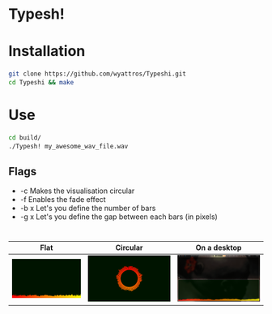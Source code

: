 # Typesh!

# Installation
```sh
git clone https://github.com/wyattros/Typeshi.git
cd Typeshi && make
```

# Use
```sh
cd build/
./Typesh! my_awesome_wav_file.wav
```
## Flags
-  -c Makes the visualisation circular
-  -f Enables the fade effect
-  -b x Let's you define the number of bars
-  -g x Let's you define the gap between each bars (in pixels)

# 
| Flat                            | Circular                                | On a desktop                   |
| ------------------------------------ | -------------------------------------------- | ------------------------------------- |
| ![Flat bars](assets/images/flat.png) | ![Circular bars](assets/images/circular.png) | ![Desktop](assets/images/desktop.png) |
